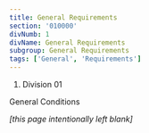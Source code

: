 ```yaml
---
title: General Requirements
section: '010000'
divNumb: 1
divName: General Requirements
subgroup: General Requirements
tags: ['General', 'Requirements']
---
```


   1. Division 01

General
 Conditions

*[this page intentionally left blank]*

